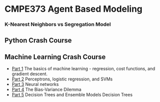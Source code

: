 # CMPE373 Agent Based Modeling
### K-Nearest Neighbors vs Segregation Model


## Python Crash Course 

## Machine Learning Crash Course

 - [Part 1](https://ml.berkeley.edu/blog/2016/11/06/tutorial-1/) The basics of machine learning - regression, cost functions, and gradient descent.
 - [Part 2](https://ml.berkeley.edu/blog/2016/12/24/tutorial-2/) Perceptrons, logistic regression, and SVMs
 - [Part 3](https://ml.berkeley.edu/blog/2017/02/04/tutorial-3/) Neural networks
 - [Part 4](https://ml.berkeley.edu/blog/2017/07/13/tutorial-4/) The Bias-Variance Dilemma 
 - [Part 5](https://ml.berkeley.edu/blog/2017/12/26/tutorial-5/) Decision Trees and Ensemble Models Decision Trees


